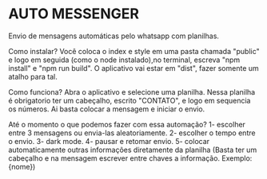 # AUTO MESSENGER 
Envio de mensagens automáticas pelo whatsapp com planilhas.

Como instalar?
Você coloca o index e style em uma pasta chamada "public" e logo em seguida (como o node instalado),no terminal, escreva "npm install" e "npm run build".
O aplicativo vai estar em "dist", fazer somente um atalho para tal.

Como funciona?
Abra o aplicativo e selecione uma planilha. Nessa planilha é obrigatorio ter um cabeçalho, escrito "CONTATO", e logo em sequencia os números. Ai basta colocar a mensagem e iniciar o envio.

Até o momento o que podemos fazer com essa automação?
1- escolher entre 3 mensagens ou envia-las aleatoriamente.
2- escolher o tempo entre o envio.
3- dark mode.
4- pausar e retomar envio.
5- colocar automaticamente outras informações diretamente da planilha (Basta ter um cabeçalho e na mensagem escrever entre chaves a informação. Exemplo: {nome})
